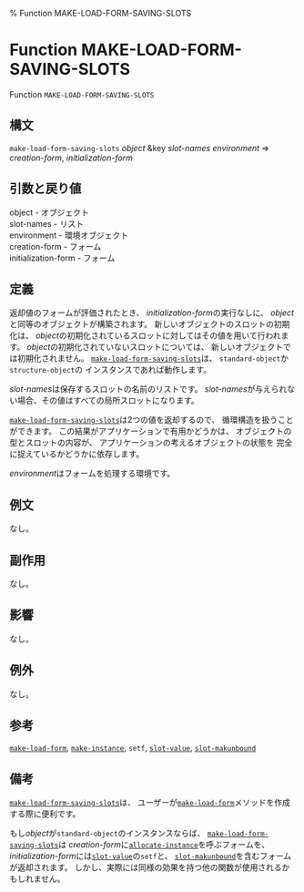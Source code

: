 % Function MAKE-LOAD-FORM-SAVING-SLOTS

# Function MAKE-LOAD-FORM-SAVING-SLOTS


Function `MAKE-LOAD-FORM-SAVING-SLOTS`


## 構文

`make-load-form-saving-slots` *object* &key *slot-names* *environment*
 => *creation-form*, *initialization-form*


## 引数と戻り値

object - オブジェクト  
slot-names - リスト  
environment - 環境オブジェクト  
creation-form - フォーム  
initialization-form - フォーム


## 定義

返却値のフォームが評価されたとき、
*initialization-form*の実行なしに、
*object*と同等のオブジェクトが構築されます。
新しいオブジェクトのスロットの初期化は、
*object*の初期化されているスロットに対してはその値を用いて行われます。
*object*の初期化されていないスロットについては、
新しいオブジェクトでは初期化されません。
[`make-load-form-saving-slots`](7.7.make-load-form-saving-slots.html)は、
`standard-object`か`structure-object`の
インスタンスであれば動作します。

*slot-names*は保存するスロットの名前のリストです。
*slot-names*が与えられない場合、その値はすべての局所スロットになります。

[`make-load-form-saving-slots`](7.7.make-load-form-saving-slots.html)は2つの値を返却するので、
循環構造を扱うことができます。
この結果がアプリケーションで有用かどうかは、
オブジェクトの型とスロットの内容が、
アプリケーションの考えるオブジェクトの状態を
完全に捉えているかどうかに依存します。

*environment*はフォームを処理する環境です。


## 例文

なし。


## 副作用

なし。

## 影響

なし。

## 例外

なし。

## 参考

[`make-load-form`](7.7.make-load-form.html),
[`make-instance`](7.7.make-instance.html),
`setf`,
[`slot-value`](7.7.slot-value.html),
[`slot-makunbound`](7.7.slot-makunbound.html)


## 備考

[`make-load-form-saving-slots`](7.7.make-load-form-saving-slots.html)は、
ユーザーが[`make-load-form`](7.7.make-load-form.html)メソッドを作成する際に便利です。

もし*object*が`standard-object`のインスタンスならば、
[`make-load-form-saving-slots`](7.7.make-load-form-saving-slots.html)は
*creation-form*に[`allocate-instance`](7.7.allocate-instance.html)を呼ぶフォームを、
*initialization-form*には[`slot-value`](7.7.slot-value.html)の`setf`と、
[`slot-makunbound`](7.7.slot-makunbound.html)を含むフォームが返却されます。
しかし、実際には同様の効果を持つ他の関数が使用されるかもしれません。

